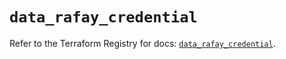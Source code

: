 # `data_rafay_credential`

Refer to the Terraform Registry for docs: [`data_rafay_credential`](https://registry.terraform.io/providers/rafaysystems/rafay/1.1.52/docs/data-sources/credential).
